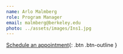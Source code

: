 ```yaml
---
name: Arlo Malmberg
role: Program Manager
email: malmberg@berkeley.edu
photo: ../assets/images/Ins1.jpg
---
```


[Schedule an appointment](www.google.com){: .btn .btn-outline }

